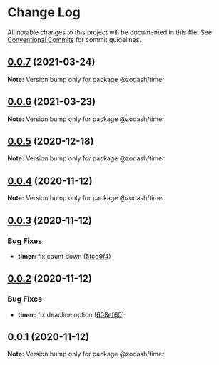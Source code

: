 # Change Log

All notable changes to this project will be documented in this file.
See [Conventional Commits](https://conventionalcommits.org) for commit guidelines.

## [0.0.7](https://github.com/zcorky/zodash/compare/@zodash/timer@0.0.6...@zodash/timer@0.0.7) (2021-03-24)

**Note:** Version bump only for package @zodash/timer





## [0.0.6](https://github.com/zcorky/zodash/compare/@zodash/timer@0.0.5...@zodash/timer@0.0.6) (2021-03-23)

**Note:** Version bump only for package @zodash/timer





## [0.0.5](https://github.com/zcorky/zodash/compare/@zodash/timer@0.0.4...@zodash/timer@0.0.5) (2020-12-18)

**Note:** Version bump only for package @zodash/timer





## [0.0.4](https://github.com/zcorky/zodash/compare/@zodash/timer@0.0.3...@zodash/timer@0.0.4) (2020-11-12)

**Note:** Version bump only for package @zodash/timer





## [0.0.3](https://github.com/zcorky/zodash/compare/@zodash/timer@0.0.2...@zodash/timer@0.0.3) (2020-11-12)


### Bug Fixes

* **timer:** fix count down ([5fcd9f4](https://github.com/zcorky/zodash/commit/5fcd9f4f73c41c9524a2aa41f5d2be573e2f91f6))





## [0.0.2](https://github.com/zcorky/zodash/compare/@zodash/timer@0.0.1...@zodash/timer@0.0.2) (2020-11-12)


### Bug Fixes

* **timer:** fix deadline option ([608ef60](https://github.com/zcorky/zodash/commit/608ef60d84bdcba4441dbec2d52e8913016d843d))





## 0.0.1 (2020-11-12)

**Note:** Version bump only for package @zodash/timer
